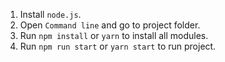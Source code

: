 1. Install `node.js`.
2. Open `Command line` and go to project folder.
3. Run `npm install` or `yarn` to install all modules.
4. Run `npm run start` or `yarn start` to run project.